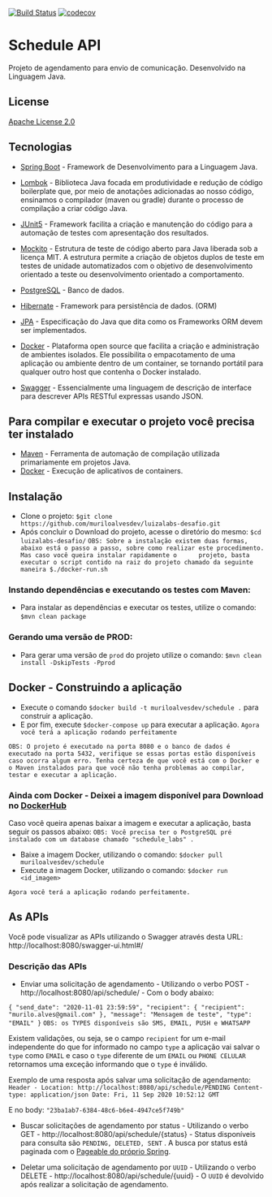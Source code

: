 [![Build Status](https://travis-ci.com/muriloalvesdev/luizalabs-desafio.svg?branch=master)](https://travis-ci.com/muriloalvesdev/luizalabs-desafio)
[![codecov](https://codecov.io/gh/muriloalvesdev/luizalabs-desafio/branch/master/graph/badge.svg)](https://codecov.io/gh/muriloalvesdev/luizalabs-desafio/)


# Schedule API
Projeto de agendamento para envio de comunicação. Desenvolvido na Linguagem Java.

## License
[Apache License 2.0](https://github.com/muriloalvesdev/luizalabs-desafio/blob/master/LICENSE)


## Tecnologias 

- [Spring Boot](https://spring.io/projects/spring-boot) - Framework de Desenvolvimento para a Linguagem Java.

- [Lombok](https://projectlombok.org/) - Biblioteca Java focada em produtividade e redução de código boilerplate que, por meio de anotações adicionadas ao nosso código, ensinamos o compilador (maven ou gradle) durante o processo de compilação a criar código Java.

- [JUnit5](https://junit.org/junit5/) - Framework facilita a criação e manutenção do código para a automação de testes com apresentação dos resultados.

- [Mockito](https://site.mockito.org/) - Estrutura de teste de código aberto para Java liberada sob a licença MIT. A estrutura permite a criação de objetos duplos de teste em testes de unidade automatizados com o objetivo de desenvolvimento orientado a teste ou desenvolvimento orientado a comportamento.

- [PostgreSQL](https://www.postgresql.org/download/) - Banco de dados.

- [Hibernate](https://hibernate.org/) - Framework para persistência de dados. (ORM)

- [JPA](https://hibernate.org/orm/) - Especificação do Java que dita como os Frameworks ORM devem ser implementados.

- [Docker](https://www.docker.com/) - Plataforma open source que facilita a criação e administração de ambientes isolados. Ele possibilita o empacotamento de uma aplicação ou ambiente dentro de um container, se tornando portátil para qualquer outro host que contenha o Docker instalado.

- [Swagger](https://swagger.io/) - Essencialmente uma linguagem de descrição de interface para descrever APIs RESTful expressas usando JSON.


## Para compilar e executar o projeto você precisa ter instalado

 - [Maven](https://maven.apache.org/) - Ferramenta de automação de compilação utilizada primariamente em projetos Java.
 - [Docker](https://docs.docker.com/get-docker/) - Execução de aplicativos de containers.
 
## Instalação

 - Clone o projeto: `$git clone https://github.com/muriloalvesdev/luizalabs-desafio.git`
 - Após concluir o Download do projeto, acesse o diretório do mesmo: `$cd luizalabs-desafio/`
 `OBS: Sobre a instalação existem duas formas, abaixo está o passo a passo, sobre como realizar este procedimento. Mas caso você queira instalar rapidamente o      projeto, basta executar o script contido na raiz do projeto chamado da seguinte maneira $./docker-run.sh`
 
### Instando dependências e executando os testes com Maven:

- Para instalar as dependências e executar os testes, utilize o comando: `$mvn clean package`

### Gerando uma versão de PROD:
- Para gerar uma versão de `prod` do projeto utilize o comando: `$mvn clean install -DskipTests -Pprod`

## Docker - Construindo a aplicação
- Execute o comando `$docker build -t muriloalvesdev/schedule .` para construir a aplicação.
- E por fim, execute `$docker-compose up` para executar a aplicação.
`Agora você terá a aplicação rodando perfeitamente`

`OBS: O projeto é executado na porta 8080 e o banco de dados é executado na porta 5432, verifique se essas portas estão disponíveis caso ocorra algum erro. Tenha certeza de que você está com o Docker e o Maven instalados para que você não tenha problemas ao compilar, testar e executar a aplicação.`

### Ainda com Docker - Deixei a imagem disponível para Download no [DockerHub](https://hub.docker.com/u/muriloalvesdev)
Caso você queira apenas baixar a imagem e executar a aplicação, basta seguir os passos abaixo:
`OBS: Você precisa ter o PostgreSQL pré instalado com um database chamado "schedule_labs" .`

- Baixe a imagem Docker, utilizando o comando: `$docker pull muriloalvesdev/schedule`
- Execute a imagem Docker, utilizando o comando: `$docker run <id_imagem>`

`Agora você terá a aplicação rodando perfeitamente.`


## As APIs

Você pode visualizar as APIs utilizando o Swagger através desta URL: http://localhost:8080/swagger-ui.html#/

### Descrição das APIs
- Enviar uma solicitação de agendamento - Utilizando o verbo POST - http://localhost:8080/api/schedule/ - Com o body abaixo:

`{
	"send_date": "2020-11-01 23:59:59",
	"recipient": {
		"recipient": "murilo.alves@gmail.com"
	},
	"message": "Mensagem de teste",
	"type": "EMAIL"
}`
`OBS: os TYPES disponíveis são SMS, EMAIL, PUSH e WHATSAPP`

Existem validações, ou seja, se o campo `recipient` for um e-mail independente do que for informado no campo `type` a aplicação vai salvar o `type` como `EMAIL` e caso o `type` diferente de um `EMAIL` ou `PHONE CELULAR` retornamos uma exceção informando que o `type` é inválido.

Exemplo de uma resposta após salvar uma solicitação de agendamento:
`Header - Location: http://localhost:8080/api/schedule/PENDING
Content-type: application/json
Date: Fri, 11 Sep 2020 10:52:12 GMT`

E no body: `"23ba1ab7-6384-48c6-b6e4-4947ce5f749b"`

- Buscar solicitações de agendamento por status - Utilizando o verbo GET - http://localhost:8080/api/schedule/{status} - Status disponíveis para consulta são `PENDING, DELETED, SENT` . A busca por status está paginada com o [Pageable do próprio Spring](https://docs.spring.io/spring-data/commons/docs/current/api/org/springframework/data/domain/Pageable.html).

- Deletar uma solicitação de agendamento por `UUID` - Utilizando o verbo DELETE - http://localhost:8080/api/schedule/{uuid} - O `UUID` é devolvido após realizar a solicitação de agendamento.

